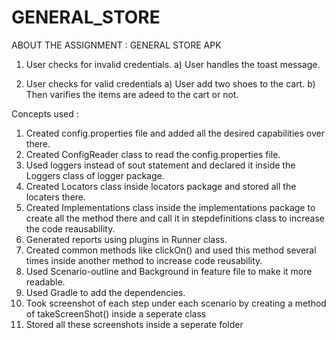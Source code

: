 # GENERAL_STORE

ABOUT THE ASSIGNMENT : GENERAL STORE APK

1) User checks for invalid credentials.
     a) User handles the toast message.

2) User checks for valid credentials
     a) User add two shoes to the cart.
     b) Then varifies the items are adeed to the cart or not.

Concepts used :

1) Created config.properties file and added all the desired capabilities over there.
2) Created ConfigReader class to read the config.properties file.
3) Used loggers instead of sout statement and declared it inside the Loggers class of logger package.
4) Created Locators class inside locators package and stored all the locaters there.
5) Created Implementations class inside the implementations package to create all the method there and call it in stepdefinitions class
   to increase the code reausability.
6) Generated reports using plugins in Runner class.
7) Created common methods like clickOn() and used this method several times inside another method to increase code reusability.
8) Used Scenario-outline and Background in feature file to make it more readable.
9) Used Gradle to add the dependencies.
10) Took screenshot of each step under each scenario by creating a method of takeScreenShot() inside a seperate class 
11) Stored all these screenshots inside a seperate folder 
